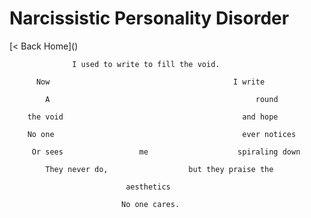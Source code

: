 # Narcissistic Personality Disorder

[< Back Home](\)


                  I used to write to fill the void. 

          Now                                         I write 

            A                                              round  

        the void                                        and hope 

        No one                                          ever notices 

         Or sees	             me 	               spiraling down 

            They never do,                  but they praise the 

                              aesthetics 

  	          	             No one cares. 